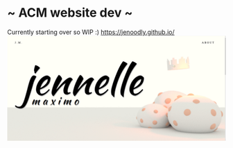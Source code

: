 # ~ ACM website dev ~
Currently starting over so WIP :)
https://jenoodly.github.io/
![home-page](https://github.com/jenoodly/JM_web/blob/master/home-page.png)
